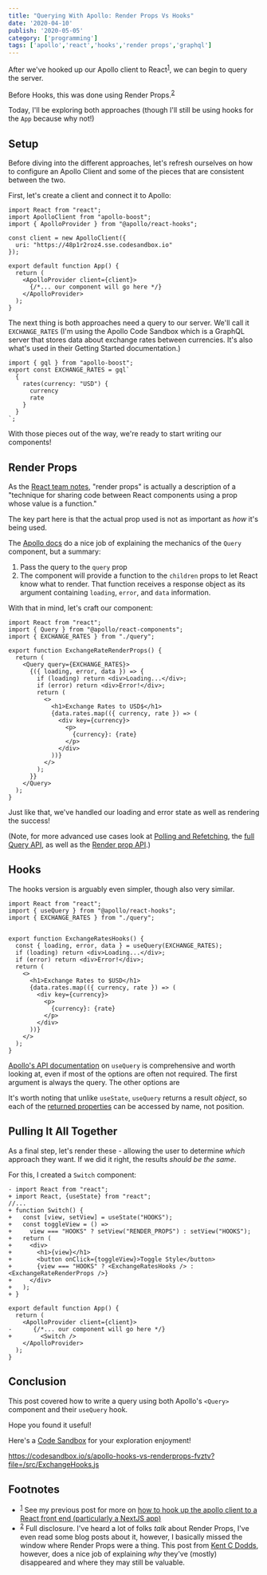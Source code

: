 ```yaml
---
title: "Querying With Apollo: Render Props Vs Hooks"
date: '2020-04-10'
publish: '2020-05-05'
category: ['programming']
tags: ['apollo','react','hooks','render props','graphql']
---
```

After we've hooked up our Apollo client to React<sup>[1](#footnotes)</sup><a id="fn1"></a>, we can begin to query the server.

Before Hooks, this was done using Render Props.<sup>[2](#footnotes)</sup><a id="fn2"></a>

Today, I'll be exploring both approaches (though I'll still be using hooks for the `App` because why not!)

## Setup
Before diving into the different approaches, let's refresh ourselves on how to configure an Apollo Client and some of the pieces that are consistent between the two.

First, let's create a client and connect it to Apollo:
``` javascript:title="App.js"
import React from "react";
import ApolloClient from "apollo-boost";
import { ApolloProvider } from "@apollo/react-hooks";

const client = new ApolloClient({
  uri: "https://48p1r2roz4.sse.codesandbox.io"
});

export default function App() {
  return (
    <ApolloProvider client={client}>
      {/*... our component will go here */}
    </ApolloProvider>
  );
}
```

The next thing is both approaches need a query to our server. We'll call it `EXCHANGE_RATES` (I'm using the Apollo Code Sandbox which is a GraphQL server that stores data about exchange rates between currencies. It's also what's used in their Getting Started documentation.)

``` javascript:title="query.js"
import { gql } from "apollo-boost";
export const EXCHANGE_RATES = gql`
  {
    rates(currency: "USD") {
      currency
      rate
    }
  }
`;
```

With those pieces out of the way, we're ready to start writing our components!

## Render Props
As the [React team notes](https://reactjs.org/docs/render-props.html), "render props" is actually a description of a "technique for sharing code between React components using a prop whose value is a function."

The key part here is that the actual prop used is not as important as _how_ it's being used.

The [Apollo docs](https://www.apollographql.com/docs/react/v2.5/essentials/queries/#the-query-component) do a nice job of explaining the mechanics of the `Query` component, but a summary:
1. Pass the query to the `query` prop
2. The component will provide a function to the `children` props to let React know what to render. That function receives a response object as its argument containing `loading`, `error`, and `data` information.

With that in mind, let's craft our component:

```javascript:title="ExchangeRateRenderProps.js"
import React from "react";
import { Query } from "@apollo/react-components";
import { EXCHANGE_RATES } from "./query";

export function ExchangeRateRenderProps() {
  return (
    <Query query={EXCHANGE_RATES}>
      {({ loading, error, data }) => {
        if (loading) return <div>Loading...</div>;
        if (error) return <div>Error!</div>;
        return (
          <>
            <h1>Exchange Rates to USD$</h1>
            {data.rates.map(({ currency, rate }) => (
              <div key={currency}>
                <p>
                  {currency}: {rate}
                </p>
              </div>
            ))}
          </>
        );
      }}
    </Query>
  );
}
```

Just like that, we've handled our loading and error state as well as rendering the success!

(Note, for more advanced use cases look at [Polling and Refetching](https://www.apollographql.com/docs/react/v2.5/essentials/queries/#polling-and-refetching), the [full Query API](https://www.apollographql.com/docs/react/v2.5/essentials/queries/#props), as well as the [Render prop API](https://www.apollographql.com/docs/react/v2.5/essentials/queries/#render-prop-function).)

## Hooks
The hooks version is arguably even simpler, though also very similar.

```javascript:title="ExchangeRateHooks.js"
import React from "react";
import { useQuery } from "@apollo/react-hooks";
import { EXCHANGE_RATES } from "./query";


export function ExchangeRatesHooks() {
  const { loading, error, data } = useQuery(EXCHANGE_RATES);
  if (loading) return <div>Loading...</div>;
  if (error) return <div>Error!</div>;
  return (
    <>
      <h1>Exchange Rates to $USD</h1>
      {data.rates.map(({ currency, rate }) => (
        <div key={currency}>
          <p>
            {currency}: {rate}
          </p>
        </div>
      ))}
    </>
  );
}
```
[Apollo's API documentation](https://www.apollographql.com/docs/react/data/queries/#usequery-api) on `useQuery` is comprehensive and worth looking at, even if most of the options are often not required. The first argument is always the query. The other options are

It's worth noting that unlike `useState`, `useQuery` returns a result _object_, so each of the [returned properties](https://www.apollographql.com/docs/react/data/queries/#result) can be accessed by name, not position.

## Pulling It All Together
As a final step, let's render these - allowing the user to determine _which_ approach they want. If we did it right, the results _should be the same_.

For this, I created a `Switch` component:
```diff:title="App.js"
- import React from "react";
+ import React, {useState} from "react";
//...
+ function Switch() {
+   const [view, setView] = useState("HOOKS");
+   const toggleView = () =>
+     view === "HOOKS" ? setView("RENDER_PROPS") : setView("HOOKS");
+   return (
+     <div>
+       <h1>{view}</h1>
+       <button onClick={toggleView}>Toggle Style</button>
+       {view === "HOOKS" ? <ExchangeRatesHooks /> : <ExchangeRateRenderProps />}
+     </div>
+   );
+ }

export default function App() {
  return (
    <ApolloProvider client={client}>
-      {/*... our component will go here */}
+	     <Switch />
    </ApolloProvider>
  );
}
```

## Conclusion
This post covered how to write a query using both Apollo's `<Query>` component and their `useQuery` hook.

Hope you found it useful!

Here's a [Code Sandbox](https://codesandbox.io/s/apollo-hooks-vs-renderprops-fvztv?file=/src/ExchangeHooks.js) for your exploration enjoyment!

https://codesandbox.io/s/apollo-hooks-vs-renderprops-fvztv?file=/src/ExchangeHooks.js

## Footnotes
- <sup>[1](#fn1)</sup> See my previous post for more on [how to hook up the apollo client to a React front end (particularly a NextJS app)](../../2020-05-04/apollo-react)
- <sup>[2](#fn2)</sup> Full disclosure. I've heard a lot of folks _talk_ about Render Props, I've even read some blog posts about it, however, I basically missed the window where Render Props were a thing. This post from [Kent C Dodds](https://kentcdodds.com/blog/react-hooks-whats-going-to-happen-to-render-props), however, does a nice job of explaining _why_ they've (mostly) disappeared and where they may still be valuable.
